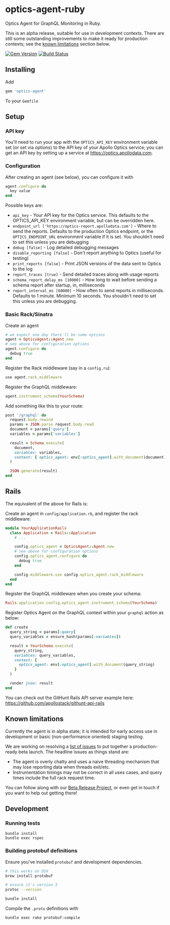 # optics-agent-ruby
Optics Agent for GraphQL Monitoring in Ruby.

This is an alpha release, suitable for use in development contexts. There are still some outstanding improvements to make it ready for production contexts; see the [known limitations](#known-limitations) section below.

[![Gem Version](https://badge.fury.io/rb/optics-agent.svg)](https://badge.fury.io/rb/optics-agent) [![Build Status](https://travis-ci.org/apollostack/optics-agent-ruby.svg?branch=master)](https://travis-ci.org/apollostack/optics-agent-ruby)


## Installing

Add

```ruby
gem 'optics-agent'
```

To your `Gemfile`

## Setup

### API key

You'll need to run your app with the `OPTICS_API_KEY` environment variable set (or set via options) to the API key of your Apollo Optics service; you can get an API key by setting up a service at https://optics.apollodata.com.

### Configuration

After creating an agent (see below), you can configure it with

```rb
agent.configure do
  key value
end
```

Possible keys are:

  - `api_key` - Your API key for the Optics service. This defaults to the OPTICS_API_KEY environment variable, but can be overridden here.
  - `endpoint_url ['https://optics-report.apollodata.com']` - Where to send the reports. Defaults to the production Optics endpoint, or the `OPTICS_ENDPOINT_URL` environment variable if it is set. You shouldn't need to set this unless you are debugging
  - `debug [false]` - Log detailed debugging messages
  - `disable_reporting [false]` - Don't report anything to Optics (useful for testing)
  - `print_reports [false]` - Print JSON versions of the data sent to Optics to the log
  - `report_traces [true]` - Send detailed traces along with usage reports
  - `schema_report_delay_ms [10000]` - How long to wait before sending a schema report after startup, in, milliseconds
  - `report_interval_ms [60000]` - How often to send reports in milliseconds. Defaults to 1 minute. Minimum 10 seconds. You shouldn't need to set this unless you are debugging.

### Basic Rack/Sinatra

Create an agent

```ruby
# we expect one day there'll be some options
agent = OpticsAgent::Agent.new
# see above for configuration options
agent.configure do
  debug true
end
```

Register the Rack middleware (say in a `config.ru`):

```ruby
use agent.rack_middleware
```

Register the GraphQL middleware:

```ruby
agent.instrument_schema(YourSchema)
```

Add something like this to your route:

```ruby
post '/graphql' do
  request.body.rewind
  params = JSON.parse request.body.read
  document = params['query']
  variables = params['variables']

  result = Schema.execute(
    document,
    variables: variables,
    context: { optics_agent: env[:optics_agent].with_document(document) }
  )

  JSON.generate(result)
end
```

## Rails

The equivalent of the above for Rails is:

Create an agent in `config/application.rb`, and register the rack middleware:

```ruby
module YourApplicationRails
  class Application < Rails::Application
    # ...

    config.optics_agent = OpticsAgent::Agent.new
    # see above for configuration options
    config.optics_agent.configure do
      debug true
    end

    config.middleware.use config.optics_agent.rack_middleware
  end
end

```

Register the GraphQL middleware when you create your schema:

```ruby
Rails.application.config.optics_agent.instrument_schema(YourSchema)
```

Register Optics Agent on the GraphQL context within your `graphql` action as below:

```ruby
def create
  query_string = params[:query]
  query_variables = ensure_hash(params[:variables])

  result = YourSchema.execute(
    query_string,
    variables: query_variables,
    context: {
      optics_agent: env[:optics_agent].with_document(query_string)
    }
  )

  render json: result
end
```

You can check out the GitHunt Rails API server example here: https://github.com/apollostack/githunt-api-rails

## Known limitations

Currently the agent is in alpha state; it is intended for early access use in development or basic (non-performance oriented) staging testing.

We are working on resolving a [list of issues](https://github.com/apollostack/optics-agent-ruby/projects/1) to put together a production-ready beta launch. The headline issues as things stand are:

- The agent is overly chatty and uses a naive threading mechanism that may lose reporting data when threads exit/etc.
- Instrumentation timings may not be correct in all uses cases, and query times include the full rack request time.

You can follow along with our [Beta Release Project](https://github.com/apollostack/optics-agent-ruby/projects/1), or even get in touch if you want to help out getting there!

## Development

### Running tests

```
bundle install
bundle exec rspec
```

### Building protobuf definitions

Ensure you've installed `protobuf` and development dependencies.

```bash
# this works on OSX
brew install protobuf

# ensure it's version 3
protoc --version

bundle install
````

Compile the `.proto` definitions with

```bash
bundle exec rake protobuf:compile
```
